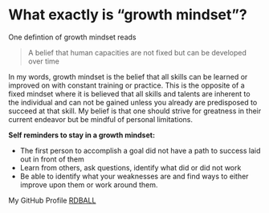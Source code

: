 # What exactly is “growth  mindset”?

One defintion of growth mindset reads

>A belief that human capacities are not fixed but can be developed over time

In my words, growth mindset is the belief that all skills can be learned or improved on with constant training or practice. This is the opposite of a fixed mindset where it is believed that all skills and talents are inherent to the individual and can not be gained unless you already are predisposed to succeed at that skill. My belief is that one should strive for greatness in their current endeavor but be mindful of personal limitations.

**Self reminders to stay in a growth mindset:**
- The first person to accomplish a goal did not have a path to success laid out in front of them
- Learn from others, ask questions, identify what did or did not work
- Be able to identify what your weaknesses are and find ways to either improve upon them or work around them. 


My GitHub Profile [RDBALL](https://github.com/RDBALL)
